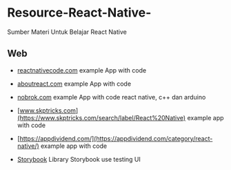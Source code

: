 # Resource-React-Native-
Sumber Materi Untuk Belajar React Native 

## Web 
- [reactnativecode.com](https://reactnativecode.com/) example App with code

- [aboutreact.com](http://aboutreact.com)  example App with code

- [nobrok.com](http://nobrok.com/)  example App with code react native, c++ dan arduino

- [www.skptricks.com](https://www.skptricks.com/search/label/React%20Native) example app with code

- [https://appdividend.com/](https://appdividend.com/category/react-native/) example app with code

- [Storybook](https://www.reactnativeschool.com/building-a-component-library/) Library Storybook use testing UI
